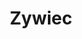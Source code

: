 ---
title: Zywiec
linktitle: Zywiec
description: Żywiec is known for two things - the most popular Polish beer and the nearby mountains and lakes. The place also has very favourable conditions for gliding and paragliding.

---